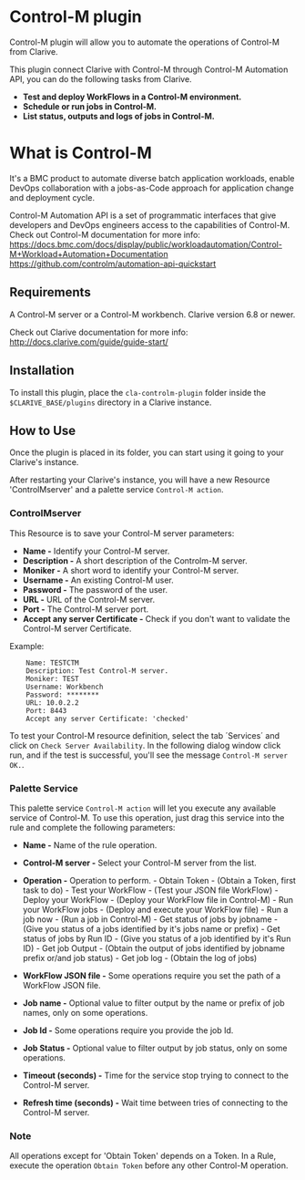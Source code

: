 
# Control-M plugin

Control-M plugin will allow you to automate the operations of Control-M from Clarive.

This plugin connect Clarive with Control-M through Control-M Automation API, you can do the following tasks from Clarive.

- **Test and deploy WorkFlows in a Control-M environment.**
- **Schedule or run jobs in Control-M.**
- **List status, outputs and logs of jobs in Control-M.**

# What is Control-M

It's a BMC product to automate diverse batch application workloads, enable DevOps collaboration with a jobs-as-Code approach for application change and deployment cycle.

Control-M Automation API is a set of programmatic interfaces that give developers and DevOps engineers access to the capabilities of Control-M.
Check out Control-M documentation for more info:
https://docs.bmc.com/docs/display/public/workloadautomation/Control-M+Workload+Automation+Documentation
https://github.com/controlm/automation-api-quickstart

## Requirements

A Control-M server or a Control-M workbench.
Clarive version 6.8 or newer.

Check out Clarive documentation for more info:
http://docs.clarive.com/guide/guide-start/

## Installation

To install this plugin, place the `cla-controlm-plugin` folder inside the `$CLARIVE_BASE/plugins` directory in a Clarive
instance.

## How to Use

Once the plugin is placed in its folder, you can start using it going to your Clarive's instance.

After restarting your Clarive's instance, you will have a new Resource 'ControlMserver' and a palette service `Control-M action`.

### ControlMserver

This Resource is to save your Control-M server parameters:
- **Name -**  Identify your Control-M server.
- **Description -**  A short description of the Controlm-M server.
- **Moniker -** A short word to identify your Control-M server.
- **Username -** An existing Control-M user.
- **Password -** The password of the user.
- **URL -** URL of the Control-M server.
- **Port -** The Control-M server port.
- **Accept any server Certificate -** Check if you don't want to validate the Control-M server Certificate.

Example:

		Name: TESTCTM
		Description: Test Control-M server.
		Moniker: TEST
		Username: Workbench
		Password: ********
		URL: 10.0.2.2
		Port: 8443
		Accept any server Certificate: 'checked'

To test your Control-M resource definition, select the tab ´Services´ and click on `Check Server Availability`. In the following dialog window click run, and if the test is successful, you'll see the message `Control-M server OK.`.

### Palette Service

This palette service `Control-M action` will let you execute any available service of Control-M.
To use this operation, just drag this service into the rule and complete the following parameters:

- **Name -** Name of the rule operation.
- **Control-M server -** Select your Control-M server from the list.
- **Operation -** Operation to perform.
		- Obtain Token 			 		 - (Obtain a Token, first task to do)
		- Test your WorkFlow             - (Test your JSON file WorkFlow)
		- Deploy your WorkFlow  		 - (Deploy your WorkFlow file in Control-M)
		- Run your WorkFlow jobs 		 - (Deploy and execute your WorkFlow file)
		- Run a job	now	 		 		 - (Run a job in Control-M)
		- Get status of jobs by jobname	 - (Give you status of a jobs identified by it's jobs name or prefix)
		- Get status of jobs by Run ID   - (Give you status of a job identified by it's Run ID)
		- Get job Output         		 - (Obtain the output of jobs identified by jobname prefix or/and job status)
		- Get job log 			 		 - (Obtain the log of jobs)

- **WorkFlow JSON file -** Some operations require you set the path of a WorkFlow JSON file.
- **Job name -** Optional value to filter output by the name or prefix of job names, only on some operations.
- **Job Id -** Some operations require you provide the job Id.
- **Job Status -** Optional value to filter output by job status, only on some operations.
- **Timeout (seconds) -**  Time for the service stop trying to connect to the Control-M server.
- **Refresh time (seconds) -** Wait time between tries of connecting to the Control-M server.

### Note
All operations except for 'Obtain Token' depends on a Token. In a Rule, execute the operation `Obtain Token` before any other Control-M operation.





